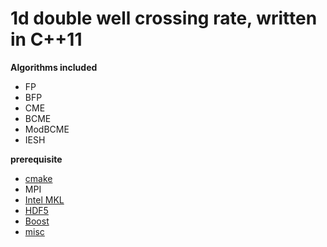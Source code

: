 # 1d double well crossing rate, written in C++11

**Algorithms included**

- FP
- BFP
- CME
- BCME
- ModBCME
- IESH 

**prerequisite**

- [cmake](https://cmake.org/)
- MPI
- [Intel MKL](https://software.intel.com/en-us/mkl)
- [HDF5](https://support.hdfgroup.org/HDF5/)
- [Boost](https://www.boost.org/)
- [misc](https://github.com/Eplistical/misc)
